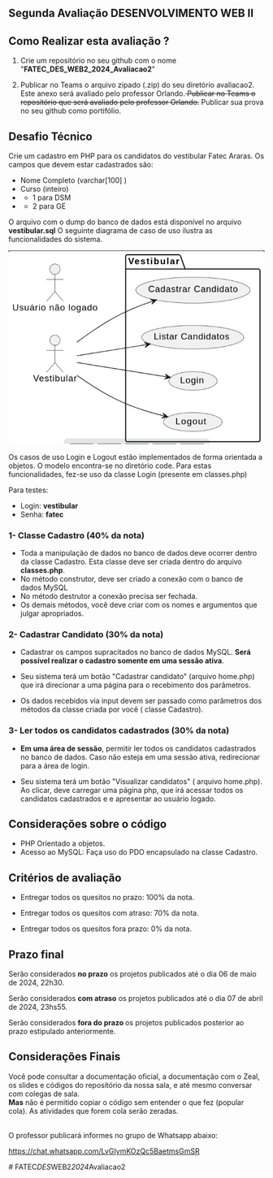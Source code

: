 ## Segunda Avaliação DESENVOLVIMENTO WEB II



## Como Realizar esta avaliação ?

1. Crie um repositório no seu github com o nome "<b>FATEC_DES_WEB2_2024_Avaliacao2</b>"

2. Publicar no Teams o arquivo zipado (.zip) do seu diretório avaliacao2. Este anexo será avaliado pelo professor Orlando.<del> Publicar no Teams o repositório que será avaliado pelo professor Orlando.</del> Publicar sua prova no seu github como portifólio.


##  Desafio Técnico

Crie um cadastro em PHP para os candidatos do vestibular Fatec Araras. Os campos que devem estar cadastrados são: 

 - Nome Completo (varchar[100] )
 - Curso (inteiro)
 - - 1 para DSM
 - - 2 para GE


O arquivo com o dump do banco de dados está disponível no arquivo <b>vestibular.sql</b>
O seguinte diagrama de caso de uso ilustra as funcionalidades do sistema. 

![alt text](caso_uso.png)

Os casos de uso Login e Logout estão implementados de forma orientada a objetos. O modelo encontra-se no diretório code. Para estas funcionalidades, fez-se uso da classe Login (presente em classes.php)

Para testes:
- Login: <b>vestibular</b>
- Senha: <b>fatec</b>


### 1- Classe Cadastro (40% da nota)
- Toda a manipulação de dados no banco de dados deve ocorrer dentro da classe Cadastro. Esta classe deve ser criada dentro do arquivo <b>classes.php</b>.
- No método construtor, deve ser criado a conexão com o banco de dados MySQL 
- No método destrutor a conexão precisa ser fechada. 
- Os demais métodos, você deve criar com os nomes e argumentos que julgar apropriados.

### 2- Cadastrar Candidato (30% da nota)
- Cadastrar os campos supracitados no banco de dados MySQL. <b>Será possível realizar o cadastro somente em uma sessão ativa</b>.

- Seu sistema terá um botão "Cadastrar candidato" (arquivo home.php) que irá direcionar a uma página para o recebimento dos parâmetros.

- Os dados recebidos via input devem ser passado como parâmetros dos métodos da classe criada por você ( classe Cadastro).


### 3- Ler todos os candidatos cadastrados (30% da nota)
- <b>Em uma área de sessão</b>, permitir ler todos os candidatos cadastrados no banco de dados. Caso não esteja em uma sessão ativa, redirecionar para a área de login.

- Seu sistema terá um botão "Visualizar candidatos" ( arquivo home.php). Ao clicar, deve carregar uma página php, que irá acessar todos os candidatos cadastrados e e apresentar ao usuário logado.

## Considerações sobre o código

- PHP Orientado a objetos.
- Acesso ao MySQL: Faça uso do PDO encapsulado na classe Cadastro.

## Critérios de avaliação

- Entregar todos os quesitos no prazo: 100% da nota.

- Entregar todos os quesitos com atraso: 70% da nota.

- Entregar todos os quesitos fora prazo: 0% da nota.

## Prazo final

Serão considerados <b>no prazo</b> os projetos publicados até o dia 06 de maio de 2024, 22h30.

Serão considerados <b>com atraso</b> os projetos publicados até o dia 07 de abril de 2024, 23hs55.

Serão considerados <b>fora do prazo </b> os projetos publicados posterior ao prazo estipulado anteriormente.

## Considerações Finais

Você pode consultar a documentação oficial, a documentação com o Zeal, os slides e códigos do repositório da nossa sala, e até mesmo conversar com colegas de sala.  
<b>Mas</b> não é permitido copiar o código sem entender o que fez (popular cola). As atividades que forem cola serão zeradas.

<br>
O professor publicará informes no grupo de Whatsapp abaixo:

https://chat.whatsapp.com/LvGIymKOzQc5BaetmsGmSR


#   F A T E C _ D E S _ W E B 2 _ 2 0 2 4 _ A v a l i a c a o 2 
 
 